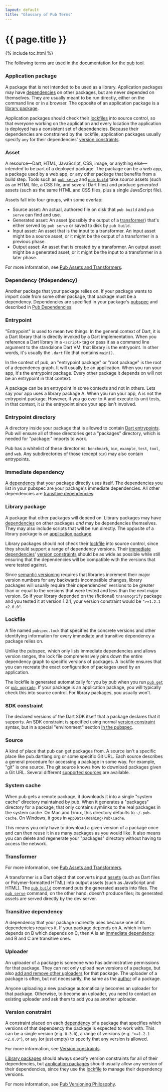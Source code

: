 ```yaml
---
layout: default
title: "Glossary of Pub Terms"
--- 
```


# {{ page.title }}

{% include toc.html %}

The following terms are used in the documentation for the [pub](/tools/pub)
tool.

### Application package

A package that is not intended to be used as a library. Application packages may
have [dependencies](#dependency) on other packages, but are never depended on
themselves. They are usually meant to be run directly, either on the command
line or in a browser. The opposite of an application package is a [library
package](#library-package).

Application packages should check their [lockfiles](#lockfile) into source
control, so that everyone working on the application and every location the
application is deployed has a consistent set of dependencies. Because their
dependencies are constrained by the lockfile, application packages usually
specify `any` for their dependencies' [version
constraints](#version-constraint).

### Asset

A resource&mdash;Dart, HTML, JavaScript, CSS, image, or anything
else&mdash;intended to be part of a deployed package. The package can be a web
app, a package used by a web app, or any other package that benefits from a
build step. Tools such as [`pub serve`](cmd/pub-serve.html) and
[`pub build`](cmd/pub-build.html) take _source_ assets (such as an HTML
file, a CSS file, and several Dart files) and produce _generated_ assets
(such as the same HTML and CSS files, plus a single JavaScript file).

Assets fall into four groups, with some overlap:

* Source asset: An actual, authored file on disk that `pub build` and
  `pub serve` can find and use.
* Generated asset: An asset (possibly the output of a
  [transformer](#transformer)) that's either served by `pub serve` or saved
  to disk by `pub build`.
* Input asset: An asset that is the input to a transformer. An input asset
  might be a source asset, or it might be the output of a transformer in a
  previous phase.
* Output asset: An asset that is created by a transformer. An output asset
  might be a generated asset, or it might be the input to a transformer in a
  later phase.

For more information, see
[Pub Assets and Transformers](assets-and-transformers.html).

### Dependency {#dependency}

Another package that your package relies on. If your package wants to import
code from some other package, that package must be a dependency. Dependencies
are specified in your package's [pubspec](pubspec.html) and described in
[Pub Dependencies](dependencies.html).

### Entrypoint

"Entrypoint" is used to mean two things. In the general context of Dart, it is
a Dart library that is directly invoked by a Dart implementation. When you
reference a Dart library in a `<script>` tag or pass it as a command line
argument to the standalone Dart VM, that library is the entrypoint. In other
words, it's usually the `.dart` file that contains `main()`.

In the context of pub, an "entrypoint package" or "root package" is the root
of a dependency graph. It will usually be an application. When you run your app,
it's the entrypoint package. Every other package it depends on will not be an
entrypoint in that context.

A package can be an entrypoint in some contexts and not in others. Lets say your
app uses a library package A. When you run your app, A is not the entrypoint
package. However, if you go over to A and execute its unit tests, in that
context, it *is* the entrypoint since your app isn't involved.

### Entrypoint directory

A directory inside your package that is allowed to contain
[Dart entrypoints](#entrypoint). Pub will ensure all of these directories get
a "packages" directory, which is needed for "package:" imports to work.

Pub has a whitelist of these directories: `benchmark`, `bin`, `example`,
`test`, `tool`, and `web`. Any subdirectories of those (except `bin`) may also
contain entrypoints.

### Immediate dependency

A [dependency](#dependency) that your package directly uses itself. The
dependencies you list in your pubspec are your package's immediate dependencies.
All other dependencies are [transitive dependencies](#transitive-dependency).

### Library package

A package that other packages will depend on. Library packages may have
[dependencies](#dependency) on other packages *and* may be dependencies
themselves. They may also include scripts that will be run directly. The
opposite of a library package is an [application package](#application-package).

Library packages should not check their [lockfile](#lockfile) into source
control, since they should support a range of dependency versions. Their
[immediate dependencies](#immediate-dependency)' [version
constraints](#version-constraints) should be as wide as possible while still
ensuring that the dependencies will be compatible with the versions that were
tested against.

Since [semantic versioning](http://semver.org) requires that libraries increment
their major version numbers for any backwards incompatible changes, library
packages will usually require their dependencies' versions to be greater than or
equal to the versions that were tested and less than the next major version. So
if your library depended on the (fictional) `transmogrify` package and you
tested it at version 1.2.1, your version constraint would be `">=1.2.1 <2.0.0"`.

### Lockfile

A file named `pubspec.lock` that specifies the concrete versions and other
identifying information for every immediate and transitive dependency a package
relies on.

Unlike the pubspec, which only lists immediate dependencies and allows version
ranges, the lock file comprehensively pins down the entire dependency graph to
specific versions of packages. A lockfile ensures that you can recreate the
exact configuration of packages used by an application.

The lockfile is generated automatically for you by pub when you run
[`pub get`](cmd/pub-get.html) or [`pub upgrade`](cmd/pub-upgrade.html).
If your package is an application package, you will typically check this into
source control. For library packages, you usually won't.

### SDK constraint

The declared versions of the Dart SDK itself that a package declares that it
supports. An SDK constraint is specified using normal
[version constraint](#version-constraint) syntax, but in a special "environment"
section [in the pubspec](pubspec.html#sdk-constraints).

### Source

A kind of place that pub can get packages from. A source isn't a specific place
like pub.dartlang.org or some specific Git URL. Each source describes a general
procedure for accessing a package in some way. For example, "git" is one source.
The git source knows how to download packages given a Git URL. Several
different [supported sources](dependencies.html#sources) are available.

### System cache

When pub gets a remote package, it downloads it into a single "system cache"
directory maintained by pub. When it generates a "packages" directory for a
package, that only contains symlinks to the real packages in the system cache.
On Mac and Linux, this directory defaults to `~/.pub-cache`. On Windows, it
goes in `AppData\Roaming\Pub\Cache`.

This means you only have to download a given version of a package once and can
then reuse it in as many packages as you would like. It also means you can
delete and regenerate your "packages" directory without having to access the
network.

### Transformer

For more information, see
[Pub Assets and Transformers](assets-and-transformers.html).

A transformer is a Dart object that converts input [assets](#asset) (such as
Dart files or Polymer-formatted HTML) into output assets (such as JavaScript
and HTML). The [`pub build`](cmd/pub-build.html) command puts the generated
assets into files. The [`pub serve`](cmd/pub-serve.html) command, on the other
hand, doesn't produce files; its generated assets are served directly by the
dev server.

### Transitive dependency

A dependency that your package indirectly uses because one of its dependencies
requires it. If your package depends on A, which in turn depends on B which
depends on C, then A is an [immediate dependency](#immediate-dependency) and B
and C are transitive ones.

### Uploader

An uploader of a package is someone who has administrative permissions
for that package. They can not only upload new versions of a package,
but also [add and remove other uploaders](cmd/pub-uploader.html) for that
package. The uploader of a package is often, but not necessarily, the
same as the [author](pubspec.html#authorauthors) of a package.

Anyone uploading a new package automatically becomes an uploader for
that package. Otherwise, to become an uploader, you need to contact an
existing uploader and ask them to add you as another uploader.

### Version constraint

A constraint placed on each [dependency](#dependency) of a package that
specifies which versions of that dependency the package is expected to work
with. This can be a single version (e.g. `0.3.0`), a range of versions (e.g.
`">=1.2.1 <2.0.0"`), or `any` (or just empty) to specify that any version is
allowed.

For more information, see
[Version constraints](dependencies.html#version-constraints).

[Library packages](#library-package) should always specify version constraints
for all of their dependencies, but [application packages](#application-package)
should usually allow any version of their dependencies, since they use the
[lockfile](#lockfile) to manage their dependency versions.

For more information, see
[Pub Versioning Philosophy](versioning.html).
